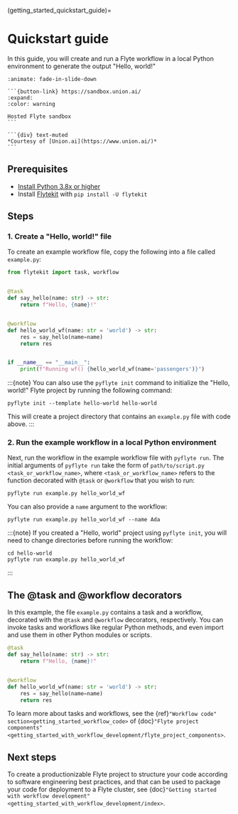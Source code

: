 (getting_started_quickstart_guide)=
# Quickstart guide

In this guide, you will create and run a Flyte workflow in a local Python environment to generate the output "Hello, world!"

````{dropdown} Try Flyte in your browser
:animate: fade-in-slide-down

```{button-link} https://sandbox.union.ai/
:expand:
:color: warning

Hosted Flyte sandbox
```

```{div} text-muted
*Courtesy of [Union.ai](https://www.union.ai/)*
```
````


## Prerequisites

* [Install Python 3.8x or higher](https://www.python.org/downloads/)
* Install [Flytekit](https://github.com/flyteorg/flytekit) with `pip install -U flytekit`

## Steps

### 1. Create a "Hello, world!" file

To create an example workflow file, copy the following into a file called `example.py`:

```python
from flytekit import task, workflow


@task
def say_hello(name: str) -> str:
    return f"Hello, {name}!"


@workflow
def hello_world_wf(name: str = 'world') -> str:
    res = say_hello(name=name)
    return res


if __name__ == "__main__":
    print(f"Running wf() {hello_world_wf(name='passengers')}")
```

:::{note}
You can also use the `pyflyte init` command to initialize the "Hello, world!" Flyte project by running the following command:

```{prompt} bash $
pyflyte init --template hello-world hello-world
```

This will create a project directory that contains an `example.py` file with code above.
:::

### 2. Run the example workflow in a local Python environment

Next, run the workflow in the example workflow file with `pyflyte run`. The initial arguments of `pyflyte run` take the form of
`path/to/script.py <task_or_workflow_name>`, where `<task_or_workflow_name>`
refers to the function decorated with `@task` or `@workflow` that you wish to run:

```{prompt} bash $
pyflyte run example.py hello_world_wf
```

You can also provide a `name` argument to the workflow:
```{prompt} bash $
pyflyte run example.py hello_world_wf --name Ada
```

:::{note}
If you created a "Hello, world" project using `pyflyte init`, you will need to change directories before running the workflow:
```{prompt} bash $
cd hello-world
pyflyte run example.py hello_world_wf
```
:::

## The @task and @workflow decorators

In this example, the file `example.py` contains a task and a workflow, decorated with the `@task` and `@workflow` decorators, respectively. You can invoke tasks and workflows like regular Python methods, and even import and use them in other Python modules or scripts.

```python
@task
def say_hello(name: str) -> str:
    return f"Hello, {name}!"


@workflow
def hello_world_wf(name: str = 'world') -> str:
    res = say_hello(name=name)
    return res
```

To learn more about tasks and workflows, see the {ref}`"Workflow code" section<getting_started_workflow_code>` of {doc}`"Flyte project components"<getting_started_with_workflow_development/flyte_project_components>`.

## Next steps

To create a productionizable Flyte project to structure your code according to software engineering best practices, and that can be used to package your code for deployment to a Flyte cluster, see {doc}`"Getting started with workflow development" <getting_started_with_workflow_development/index>`.
